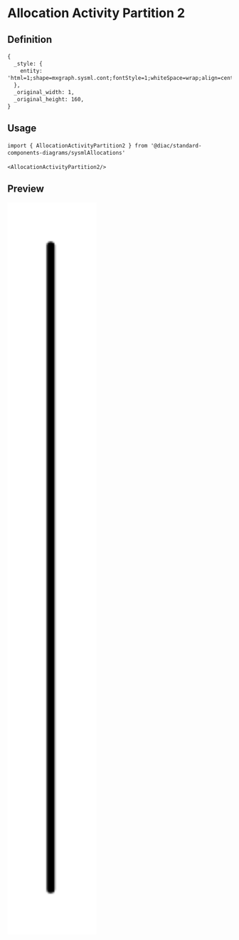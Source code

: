 # Allocation Activity Partition 2

## Definition

```
{
  _style: { 
    entity: 'html=1;shape=mxgraph.sysml.cont;fontStyle=1;whiteSpace=wrap;align=center;',
  },
  _original_width: 1,
  _original_height: 160,
}
```

## Usage

```
import { AllocationActivityPartition2 } from '@diac/standard-components-diagrams/sysmlAllocations'

<AllocationActivityPartition2/>
```

## Preview

<img src="./allocation-activity-partition-2.png" width="200"/>
